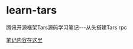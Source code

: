 # learn-tars
腾讯开源框架Tars源码学习笔记---从头搭建Tars rpc

[笔记内容在这里](https://github.com/Myicefrog/learn-tars/wiki/%E5%89%8D%E8%A8%80)
